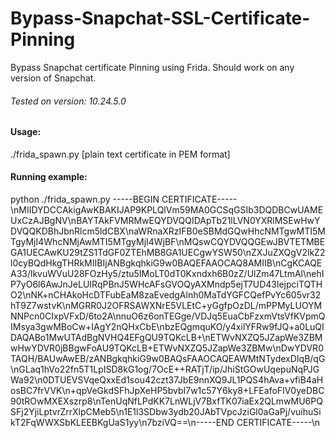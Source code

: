 # Bypass-Snapchat-SSL-Certificate-Pinning
Bypass Snapchat certificate Pinning using Frida. Should work on any version of Snapchat.

###### Tested on version: 10.24.5.0

#### Usage:
./frida_spawn.py [plain text certificate in PEM format]

#### Running example:
python ./frida_spawn.py -----BEGIN CERTIFICATE-----\nMIIDYDCCAkigAwKBAKIJAP9KPLQlVm59MA0GCSqGSIb3DQDBCwUAMEUxCzAJBgNV\nBAYTAkFVMRMwEQYDVQQIDApTb21lLVN0YXRlMSEwHwYDVQQKDBhJbnRlcm5ldCBX\naWRnaXRzIFB0eSBMdGQwHhcNMTgwMTI5MTgyMjI4WhcNMjAwMTI5MTgyMjI4WjBF\nMQswCQYDVQQGEwJBVTETMBEGA1UECAwKU29tZS1TdGF0ZTEhMB8GA1UECgwYSW50\nZXJuZXQgV2lkZ2l0cyBQdHkgTHRkMIIBIjANBgkqhkiG9w0BAQEFAAOCAQ8AMIIB\nCgKCAQEA33/lkvuWVuU28FOzHy5/ztu5IMoLT0dT0Kxndxh6B0zZ/UlZm47LtmAl\nehIP7yO6l6AwJnJeLUIRqPBnJ5WHcAFsGVOQyAXMndp5ejT7UD43lejpciTQTHO2\nNK+nCHAkoHcDTFubEaM8zaEvedgAlnh0MaTdYGFCQefPvYc605vr32hT9Z7wstvK\nMGRR0J2OFRSAWXNrE5VLEtC+yGgfpOzDL/mPPMyLUOYMNNPcn0CIxpVFxD/6to2A\nnuO6z6onTEGge/VDJq5EuaCbFzxmVtsVfKVpmQIMsya3gwMBoCw+IAgY2nQHxCbE\nbzEQgmquKO/y4xilYFRw9fJQ+a0LuQIDAQABo1MwUTAdBgNVHQ4EFgQU9TQKcLB+\nETWvNXZQ5JZapWe3ZBMwHwYDVR0jBBgwFoAU9TQKcLB+ETWvNXZQ5JZapWe3ZBMw\nDwYDVR0TAQH/BAUwAwEB/zANBgkqhkiG9w0BAQsFAAOCAQEAWMtNTydexDIqB/qG\nGLaq1hVo22fn5T1LpISD8kG1og/7OcE++RATjT/ip/JhiStGOwUqepuNqPJGWa92\n0DTUEVSVqeQxxEd1sou42czt37JbE9nnXQ9JL1PQS4hAva+vfiB4aHosBC7frVVK\n+qpVeGkdSFhJpXeHP5bvbI7w1c57Y6ky8+LFEafoFIV0yeDBC90tROwMXEXszrp8\nTenUqNfLPdKK7LnWLjV7BxfTK07iaEx2QLmwMU6PQSFj2YjiLptvrZrrXlpCMeb5\n1E1l3SDbw3ydb20JAbTVpcJziGl0aGaPj/vuihuSikT2FqWWXSbKLEEBKgUaS1yy\n7bziVQ==\n-----END CERTIFICATE-----\n
